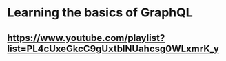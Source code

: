 # Learning the basics of GraphQL
## https://www.youtube.com/playlist?list=PL4cUxeGkcC9gUxtblNUahcsg0WLxmrK_y
